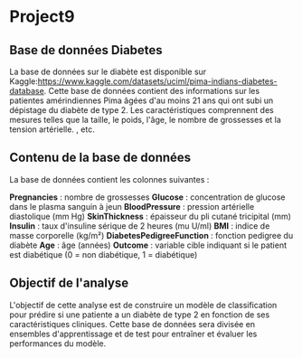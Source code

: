 # Project9
## Base de données Diabetes
La base de données sur le diabète est disponible sur Kaggle:https://www.kaggle.com/datasets/uciml/pima-indians-diabetes-database. Cette base de données contient des informations sur les patientes amérindiennes Pima âgées d'au moins 21 ans qui ont subi un dépistage du diabète de type 2. Les caractéristiques comprennent des mesures telles que la taille, le poids, l'âge, le nombre de grossesses et la tension artérielle. , etc.

## Contenu de la base de données

La base de données contient les colonnes suivantes :

**Pregnancies** : nombre de grossesses
**Glucose** : concentration de glucose dans le plasma sanguin à jeun
**BloodPressure** : pression artérielle diastolique (mm Hg)
**SkinThickness** : épaisseur du pli cutané tricipital (mm)
**Insulin** : taux d'insuline sérique de 2 heures (mu U/ml)
**BMI** : indice de masse corporelle (kg/m²)
**DiabetesPedigreeFunction** : fonction pedigree du diabète
**Age** : âge (années)
**Outcome** : variable cible indiquant si le patient est diabétique (0 = non diabétique, 1 = diabétique)

## Objectif de l'analyse
L'objectif de cette analyse est de construire un modèle de classification pour prédire si une patiente a un diabète de type 2 en fonction de ses caractéristiques cliniques. Cette base de données sera divisée en ensembles d'apprentissage et de test pour entraîner et évaluer les performances du modèle.

